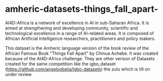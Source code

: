 # amheric-datasets-things_fall_apart-
AI4D-Africa is a network of excellence in AI in sub-Saharan Africa. It is aimed at strengthening and developing community, 
scientific and technological excellence in a range of AI-related areas. It is composed of African Artificial Intelligence 
researchers, practitioners and policy makers.

This dataset is the Amheric language version of the book review of the African Famous Book "Things Fall Apart" by Chinua Achebe.
It was created because of the AI4D-Africa challenge. They are other verison of Datasets created for the same competition like the 
igbo_dataset (https://github.com/angeloobeta/Igbo-datasets) the zulu which is till on under review
